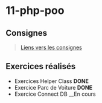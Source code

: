 # 11-php-poo

## Consignes

> [Liens vers les consignes](https://github.com/becodeorg/BXLCentral/tree/master/Projects/11-php-poo)

## Exercices réalisés

- Exercices Helper Class **DONE**
- Exercice Parc de Voiture **DONE**
- Exercice Connect DB __En cours

